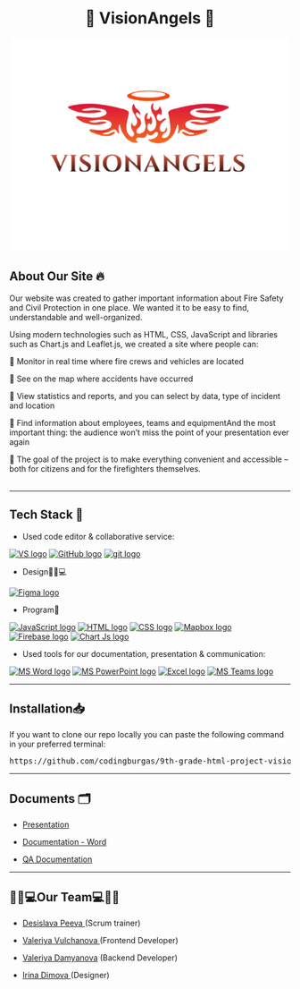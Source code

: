 <h1 align="center">🪽 VisionAngels 🪽</h1>
 
<div align="center">
<img src="https://github.com/codingburgas/9th-grade-html-project-visionangles/blob/main/VisionAngels/assets/logo.png" alt="Logo" width="500"/>
</div>
 
## About Our Site 🔥

Our website was created to gather important information about Fire Safety and Civil Protection in one place. We wanted it to be easy to find, understandable and well-organized. <br>

Using modern technologies such as HTML, CSS, JavaScript and libraries such as Chart.js and Leaflet.js, we created a site where people can: <br>

🚒 Monitor in real time where fire crews and vehicles are located <br>

🚒 See on the map where accidents have occurred <br>

🚒 View statistics and reports, and you can select by data, type of incident and location <br>

🚒 Find information about employees, teams and equipmentAnd the most important thing: the audience won’t miss the point of your presentation ever again <br>

🚒 The goal of the project is to make everything convenient and accessible – both for citizens and for the firefighters themselves. <br>
<br>
<hr>
<h2>Tech Stack 🔧</h2>

- Used code editor & collaborative service:
<p align="left">
<a href="https://code.visualstudio.com/"><img src="https://github.com/user-attachments/assets/389005c9-a71b-4538-a104-f92fe6a8c9f8" alt="VS logo" width=80px /></a>
<a href="https://github.com/"><img src="https://img.icons8.com/nolan/344/github.png" alt="GitHub logo" width=52px /></a>
<a href="https://git-scm.com/"><img src="https://img.icons8.com/nolan/344/git.png" alt="git logo" width=52px /></a>
</p>

- Design👩🏽💻
<p align="left">
<a href="https://www.figma.com/"><img src="https://img.icons8.com/color/344/figma--v1.png" alt="Figma logo" width=48px/></a>
</p>

- Program👾
<p align="left">
<a href=""><img src="https://github.com/user-attachments/assets/c8b30458-f53a-451c-b167-9c6ac1a5cd7a" alt="JavaScript logo" width=40px/></a>
<a href=""><img src="https://github.com/user-attachments/assets/ba721f8c-55db-415a-a124-b5e14b1bd4da" alt="HTML logo" width=65px/></a>
<a href=""><img src="https://github.com/user-attachments/assets/9a8e0ca0-292f-4491-90e9-05ba562c9c06" alt="CSS logo" width=48px/></a>
<a href="https://www.mapbox.com/"><img src="https://github.com/user-attachments/assets/bb69a34e-f1d2-43d8-8cd1-73a623970c7d" alt="Mapbox logo" width=48px/></a>
<a href="https://firebase.google.com/"><img src="https://github.com/user-attachments/assets/e18bb8d4-4993-4c76-b9bd-4e905131c946" alt="Firebase logo" width=50px/></a>
<a href="https://www.chartjs.org/"><img src="https://github.com/user-attachments/assets/b8417715-a140-4d50-a3aa-87e9409e0464" alt="Chart Js logo" width=48px/></a>
</p>

- Used tools for our documentation, presentation & communication:
 
<p align="left">
<a href="https://www.microsoft.com/en-ww/microsoft-365/word"><img src="https://img.icons8.com/color/344/ms-word.png" alt="MS Word logo" width=48px /></a>
<a href="https://www.microsoft.com/en-ww/microsoft-365/powerpoint"><img src="https://img.icons8.com/color/344/ms-powerpoint.png" alt="MS PowerPoint logo" width=48px /></a>
<a href="https://www.microsoft.com/en-us/microsoft-365/excel"><img src="https://github.com/user-attachments/assets/39a64f64-724a-4fb0-b75e-26d644998cf5" alt = "Excel logo" width=46px /></a>
<a href="https://www.microsoft.com/en/microsoft-teams/group-chat-software"><img src="https://img.icons8.com/color/344/microsoft-teams.png" alt = "MS Teams logo" width=46px /></a>
</p>
<hr>
<h2>Installation📥</h2>
 
If you want to clone our repo locally you can paste the following command in your preferred terminal:
 
<pre>https://github.com/codingburgas/9th-grade-html-project-visionangles.git</pre>
<hr>
<h2>Documents 🗂</h2>

- <a href = "https://codingburgas-my.sharepoint.com/:p:/g/personal/dvpeeva23_codingburgas_bg/EXjuWsZfnqVDpQK6jP750u8BN2poDiIs60w_yXpf1aa5hw?rtime=8gCM32So3Ug"> Presentation </a><br>

- <a href = "https://codingburgas-my.sharepoint.com/:w:/g/personal/vmdamyanova23_codingburgas_bg/EdhzIhEcJWlKmubkp_3_cUsBCxIdCIAfvjSZw5YHYOdT3Q?rtime=O_RRFWWo3Ug"> Documentation - Word</a><br>

- <a href = "https://codingburgas-my.sharepoint.com/:x:/g/personal/vmdamyanova23_codingburgas_bg/EUQRIdOzyrBHmiVHD1cO2a4BKHTsuslaTOW8Ug5BvvN6FA?wdOrigin=TEAMS-MAGLEV.p2p_ns.rwc&wdExp=TEAMS-TREATMENT&wdhostclicktime=1749590648271&web=1"> QA Documentation </a><br>
<hr>
<h2>👩🏽💻Our Team💻🧑🏽</h2>

- <a href = "https://github.com/DVPeeva23"> Desislava Peeva </a> (Scrum trainer)<br>

- <a href = "https://github.com/VVValchanova23"> Valeriya Vulchanova </a> (Frontend Developer)<br>

- <a href = "https://github.com/VMDamyanova23"> Valeriya Damyanova</a> (Backend  Developer)<br>

- <a href = "https://github.com/irinadimova"> Irina Dimova </a> (Designer)<br>

 
